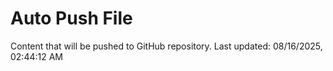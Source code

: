 # Auto Push File

Content that will be pushed to GitHub repository.
Last updated: 08/16/2025, 02:44:12 AM